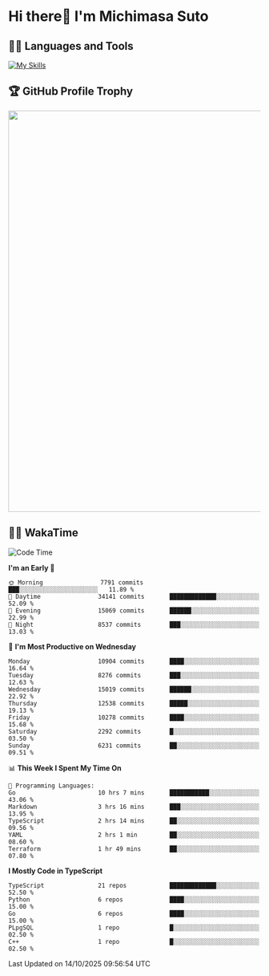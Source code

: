# Hi there👋 I'm Michimasa Suto

## 🧑‍💻 Languages and Tools
[![My Skills](https://skillicons.dev/icons?i=ts,nextjs,react,go,python,aws,terraform)](https://skillicons.dev)

<!--
**Suto-Michimasa/Suto-Michimasa** is a ✨ _special_ ✨ repository because its `README.md` (this file) appears on your GitHub profile.

Here are some ideas to get you started:

- 🔭 I’m currently working on ...
- 🌱 I’m currently learning ...
- 👯 I’m looking to collaborate on ...
- 🤔 I’m looking for help with ...
- 💬 Ask me about ...
- 📫 How to reach me: ...
- 😄 Pronouns: ...
- ⚡ Fun fact: ...
-->

<!--
## 💎 Github Stats

<div>
  <img height="170" align="left" src="https://github-readme-stats-psi-three-31.vercel.app/api?username=Suto-michimasa&count_private=true&show_icons=true&theme=dark" />
  <img height="170" src="https://github-readme-stats-psi-three-31.vercel.app/api/top-langs/?username=Suto-michimasa&langs_count=8&layout=compact&theme=dark" />
</div>
-->

## 🏆 GitHub Profile Trophy

<img width="800" src="https://github-profile-trophy.vercel.app/?username=Suto-michimasa&theme=onedark&no-frame=true"/>


## 🧑‍💻 WakaTime
<!--START_SECTION:waka-->
![Code Time](http://img.shields.io/badge/Code%20Time-1%2C385%20hrs%2025%20mins-blue)

**I'm an Early 🐤** 

```text
🌞 Morning                7791 commits        ███░░░░░░░░░░░░░░░░░░░░░░   11.89 % 
🌆 Daytime                34141 commits       █████████████░░░░░░░░░░░░   52.09 % 
🌃 Evening                15069 commits       ██████░░░░░░░░░░░░░░░░░░░   22.99 % 
🌙 Night                  8537 commits        ███░░░░░░░░░░░░░░░░░░░░░░   13.03 % 
```
📅 **I'm Most Productive on Wednesday** 

```text
Monday                   10904 commits       ████░░░░░░░░░░░░░░░░░░░░░   16.64 % 
Tuesday                  8276 commits        ███░░░░░░░░░░░░░░░░░░░░░░   12.63 % 
Wednesday                15019 commits       ██████░░░░░░░░░░░░░░░░░░░   22.92 % 
Thursday                 12538 commits       █████░░░░░░░░░░░░░░░░░░░░   19.13 % 
Friday                   10278 commits       ████░░░░░░░░░░░░░░░░░░░░░   15.68 % 
Saturday                 2292 commits        █░░░░░░░░░░░░░░░░░░░░░░░░   03.50 % 
Sunday                   6231 commits        ██░░░░░░░░░░░░░░░░░░░░░░░   09.51 % 
```


📊 **This Week I Spent My Time On** 

```text
💬 Programming Languages: 
Go                       10 hrs 7 mins       ███████████░░░░░░░░░░░░░░   43.06 % 
Markdown                 3 hrs 16 mins       ███░░░░░░░░░░░░░░░░░░░░░░   13.95 % 
TypeScript               2 hrs 14 mins       ██░░░░░░░░░░░░░░░░░░░░░░░   09.56 % 
YAML                     2 hrs 1 min         ██░░░░░░░░░░░░░░░░░░░░░░░   08.60 % 
Terraform                1 hr 49 mins        ██░░░░░░░░░░░░░░░░░░░░░░░   07.80 % 
```

**I Mostly Code in TypeScript** 

```text
TypeScript               21 repos            █████████████░░░░░░░░░░░░   52.50 % 
Python                   6 repos             ████░░░░░░░░░░░░░░░░░░░░░   15.00 % 
Go                       6 repos             ████░░░░░░░░░░░░░░░░░░░░░   15.00 % 
PLpgSQL                  1 repo              █░░░░░░░░░░░░░░░░░░░░░░░░   02.50 % 
C++                      1 repo              █░░░░░░░░░░░░░░░░░░░░░░░░   02.50 % 
```




 Last Updated on 14/10/2025 09:56:54 UTC
<!--END_SECTION:waka-->
